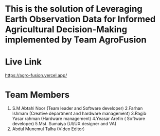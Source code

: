 # This is the solution of Leveraging Earth Observation Data for Informed Agricultural Decision-Making implemented by Team AgroFusion

# Live Link  
https://agro-fusion.vercel.app/

# Team Members 
1. S.M Abtahi Noor (Team leader and Software developer)
2.Farhan Ishmam (Creative department and hardware management)
3.Ragib Yasar rahman (Hardware management)
4.Yeasar Arefin ( Software developer)
5.Mst. Sumaiya (UI/UX designer and VA)
6. Abdul Munemul Talha (Video Editor)
